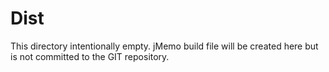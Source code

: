 # Dist

This directory intentionally empty.
jMemo build file will be created here
but is not committed to the GIT repository.
